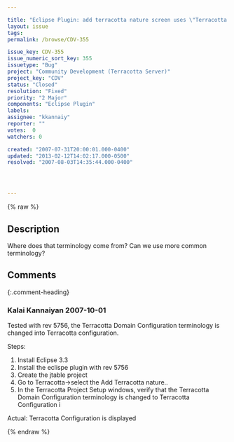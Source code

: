 ```yaml
---

title: "Eclipse Plugin: add terracotta nature screen uses \"Terracotta Domain Configuration\" terminology... I don't know what a Terracotta Domain Configuration is."
layout: issue
tags: 
permalink: /browse/CDV-355

issue_key: CDV-355
issue_numeric_sort_key: 355
issuetype: "Bug"
project: "Community Development (Terracotta Server)"
project_key: "CDV"
status: "Closed"
resolution: "Fixed"
priority: "2 Major"
components: "Eclipse Plugin"
labels: 
assignee: "kkannaiy"
reporter: ""
votes:  0
watchers: 0

created: "2007-07-31T20:00:01.000-0400"
updated: "2013-02-12T14:02:17.000-0500"
resolved: "2007-08-03T14:35:44.000-0400"




---
```


{% raw %}

## Description

<div markdown="1" class="description">

Where does that terminology come from?  Can we use more common terminology?

</div>

## Comments


{:.comment-heading}
### **Kalai Kannaiyan** <span class="date">2007-10-01</span>

<div markdown="1" class="comment">

Tested with rev 5756, the Terracotta Domain Configuration terminology is changed into Terracotta configuration.

Steps:
1. Install Eclipse 3.3
2. Install the eclispe plugin with rev 5756
3. Create the jtable project
4. Go to Terracotta->select the Add Terracotta nature..
5. In the Terracotta Project Setup windows, verify that the Terracotta Domain Configuration terminology is changed to Terracotta Configuration i

Actual: Terracotta Configuration is displayed 

</div>



{% endraw %}
